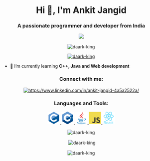 <h1 align="center">Hi 👋, I'm Ankit Jangid</h1>
<h3 align="center">A passionate programmer and developer from India</h3>
<p align="center"><img src="https://image.freepik.com/free-vector/web-development-programmer-engineering-coding-website-augmented-reality-interface-screens-developer-project-engineer-programming-software-application-design-cartoon-illustration_107791-3863.jpg" width="50%"/> </p>
<p align="center"> <img src="https://komarev.com/ghpvc/?username=daark-king&label=Profile%20views&color=0e75b6&style=flat" alt="daark-king" /> </p>

<p align="center"> <a href="https://github.com/ryo-ma/github-profile-trophy"><img src="https://github-profile-trophy.vercel.app/?username=daark-king" alt="daark-king" /></a> </p>

- 🌱 I’m currently learning **C++, Java and Web development**

<h3 align="center">Connect with me:</h3>
<p align="center">
<a href="https://linkedin.com/in/https://www.linkedin.com/in/ankit-jangid-4a5a2522a/" target="blank"><img align="center" src="https://raw.githubusercontent.com/rahuldkjain/github-profile-readme-generator/master/src/images/icons/Social/linked-in-alt.svg" alt="https://www.linkedin.com/in/ankit-jangid-4a5a2522a/" height="30" width="40" /></a>
</p>

<h3 align="center">Languages and Tools:</h3>
<p align="center"> <a href="https://www.cprogramming.com/" target="_blank" rel="noreferrer"> <img src="https://raw.githubusercontent.com/devicons/devicon/master/icons/c/c-original.svg" alt="c" width="40" height="40"/> </a> <a href="https://www.w3schools.com/cpp/" target="_blank" rel="noreferrer"> <img src="https://raw.githubusercontent.com/devicons/devicon/master/icons/cplusplus/cplusplus-original.svg" alt="cplusplus" width="40" height="40"/> </a> <a href="https://www.java.com" target="_blank" rel="noreferrer"> <img src="https://raw.githubusercontent.com/devicons/devicon/master/icons/java/java-original.svg" alt="java" width="40" height="40"/> </a> <a href="https://developer.mozilla.org/en-US/docs/Web/JavaScript" target="_blank" rel="noreferrer"> <img src="https://raw.githubusercontent.com/devicons/devicon/master/icons/javascript/javascript-original.svg" alt="javascript" width="40" height="40"/> </a> <a href="https://reactjs.org/" target="_blank" rel="noreferrer"> <img src="https://raw.githubusercontent.com/devicons/devicon/master/icons/react/react-original-wordmark.svg" alt="react" width="40" height="40"/> </a> </p>

<p  align="center"><img align="center" src="https://github-readme-stats.vercel.app/api/top-langs?username=daark-king&show_icons=true&locale=en&layout=compact" alt="daark-king" /></p>

<p  align="center">&nbsp;<img align="center" src="https://github-readme-stats.vercel.app/api?username=daark-king&show_icons=true&locale=en" alt="daark-king" /></p>

<p  align="center"><img align="center" src="https://github-readme-streak-stats.herokuapp.com/?user=daark-king&" alt="daark-king" /></p>
